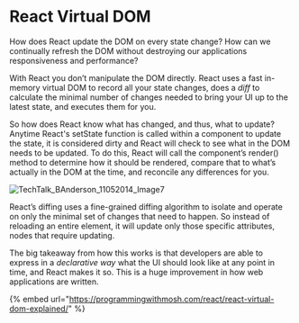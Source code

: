 # React Virtual DOM

How does React update the DOM on every state change? How can we continually refresh the DOM without destroying our applications responsiveness and performance? 

With React you don’t manipulate the DOM directly. React uses a fast in-memory virtual DOM to record all your state changes, does a _diff_ to calculate the minimal number of changes needed to bring your UI up to the latest state, and executes them for you. 

So how does React know what has changed, and thus, what to update? Anytime React's setState function is called within a component to update the state, it is considered dirty and React will check to see what in the DOM needs to be updated.  To do this, React will call the component’s render\(\) method to determine how it should be rendered, compare that to what’s actually in the DOM at the time, and reconcile any differences for you.

![TechTalk\_BAnderson\_11052014\_Image7](https://techblog.constantcontact.com/wp-content/uploads/2014/11/TechTalk_BAnderson_11052014_Image7.png)

React’s diffing uses a fine-grained diffing algorithm to isolate and operate on only the minimal set of changes that need to happen. So instead of reloading an entire element, it will update only those specific attributes, nodes that require updating.

The big takeaway from how this works is that developers are able to express in a _declarative way_ what the UI should look like at any point in time, and React makes it so. This is a huge improvement in how web applications are written.

{% embed url="https://programmingwithmosh.com/react/react-virtual-dom-explained/" %}

